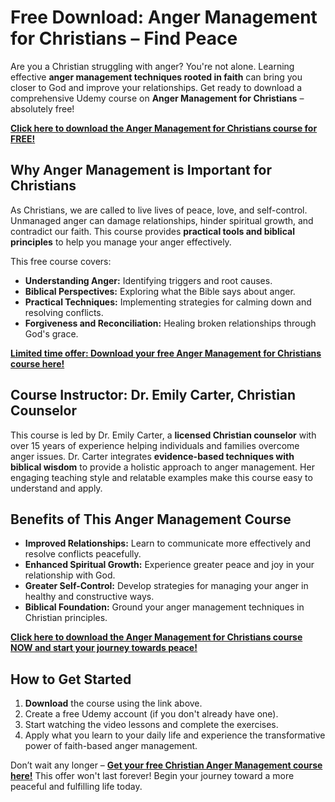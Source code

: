 # Free Download: Anger Management for Christians – Find Peace

Are you a Christian struggling with anger? You're not alone. Learning effective **anger management techniques rooted in faith** can bring you closer to God and improve your relationships. Get ready to download a comprehensive Udemy course on **Anger Management for Christians** – absolutely free!

[**Click here to download the Anger Management for Christians course for FREE!**](https://udemywork.com/anger-management-for-christians)

## Why Anger Management is Important for Christians

As Christians, we are called to live lives of peace, love, and self-control. Unmanaged anger can damage relationships, hinder spiritual growth, and contradict our faith. This course provides **practical tools and biblical principles** to help you manage your anger effectively.

This free course covers:

*   **Understanding Anger:** Identifying triggers and root causes.
*   **Biblical Perspectives:** Exploring what the Bible says about anger.
*   **Practical Techniques:** Implementing strategies for calming down and resolving conflicts.
*   **Forgiveness and Reconciliation:** Healing broken relationships through God's grace.

[**Limited time offer: Download your free Anger Management for Christians course here!**](https://udemywork.com/anger-management-for-christians)

## Course Instructor: Dr. Emily Carter, Christian Counselor

This course is led by Dr. Emily Carter, a **licensed Christian counselor** with over 15 years of experience helping individuals and families overcome anger issues. Dr. Carter integrates **evidence-based techniques with biblical wisdom** to provide a holistic approach to anger management. Her engaging teaching style and relatable examples make this course easy to understand and apply.

## Benefits of This Anger Management Course

*   **Improved Relationships:** Learn to communicate more effectively and resolve conflicts peacefully.
*   **Enhanced Spiritual Growth:** Experience greater peace and joy in your relationship with God.
*   **Greater Self-Control:** Develop strategies for managing your anger in healthy and constructive ways.
*   **Biblical Foundation:** Ground your anger management techniques in Christian principles.

[**Click here to download the Anger Management for Christians course NOW and start your journey towards peace!**](https://udemywork.com/anger-management-for-christians)

## How to Get Started

1.  **Download** the course using the link above.
2.  Create a free Udemy account (if you don't already have one).
3.  Start watching the video lessons and complete the exercises.
4.  Apply what you learn to your daily life and experience the transformative power of faith-based anger management.

Don’t wait any longer – **[Get your free Christian Anger Management course here!](https://udemywork.com/anger-management-for-christians)** This offer won't last forever! Begin your journey toward a more peaceful and fulfilling life today.
